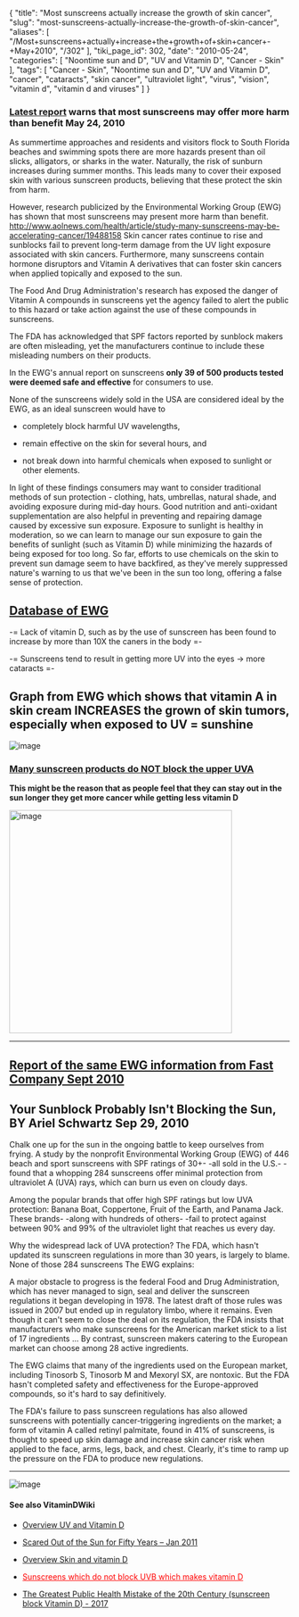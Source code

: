 {
    "title": "Most sunscreens actually increase the growth of skin cancer",
    "slug": "most-sunscreens-actually-increase-the-growth-of-skin-cancer",
    "aliases": [
        "/Most+sunscreens+actually+increase+the+growth+of+skin+cancer+-+May+2010",
        "/302"
    ],
    "tiki_page_id": 302,
    "date": "2010-05-24",
    "categories": [
        "Noontime sun and D",
        "UV and Vitamin D",
        "Cancer - Skin"
    ],
    "tags": [
        "Cancer - Skin",
        "Noontime sun and D",
        "UV and Vitamin D",
        "cancer",
        "cataracts",
        "skin cancer",
        "ultraviolet light",
        "virus",
        "vision",
        "vitamin d",
        "vitamin d and viruses"
    ]
}


### [Latest report](http://www.examiner.com/x-12517-Miami-Holistic-Health-Examiner~y2010m5d24-Latest-report-warns-that-most-sunscreens-may-offer-more-harm-than-benefit) warns that most sunscreens may offer more harm than benefit May 24, 2010

As summertime approaches and residents and visitors flock to South Florida beaches and swimming spots there are more hazards present than oil slicks, alligators, or sharks in the water. Naturally, the risk of sunburn increases during summer months. This leads many to cover their exposed skin with various sunscreen products, believing that these protect the skin from harm. 

However, research publicized by the Environmental Working Group (EWG) has shown that most sunscreens may present more harm than benefit. http://www.aolnews.com/health/article/study-many-sunscreens-may-be-accelerating-cancer/19488158   Skin cancer rates continue to rise and sunblocks fail to prevent long-term damage from the UV light exposure associated with skin cancers. Furthermore, many sunscreens contain hormone disruptors and Vitamin A derivatives that can foster skin cancers when applied topically and exposed to the sun. 

The Food And Drug Administration's research has exposed the danger of Vitamin A compounds in sunscreens yet the agency failed to alert the public to this hazard or take action against the use of these compounds in sunscreens. 

The FDA has acknowledged that SPF factors reported by sunblock makers are often misleading, yet the manufacturers continue to include these misleading numbers on their products.

In the EWG's annual report on sunscreens  **only 39 of 500 products tested were deemed safe and effective**  for consumers to use. 

None of the sunscreens widely sold in the USA are considered ideal by the EWG, as an ideal sunscreen would have to 

* completely block harmful UV wavelengths, 

* remain effective on the skin for several hours, and 

* not break down into harmful chemicals when exposed to sunlight or other elements. 

In light of these findings consumers may want to consider traditional methods of sun protection - clothing, hats, umbrellas, natural shade, and avoiding exposure during mid-day hours. Good nutrition and anti-oxidant supplementation are also helpful in preventing and repairing damage caused by excessive sun exposure. Exposure to sunlight is healthy in moderation, so we can learn to manage our sun exposure to gain the benefits of sunlight (such as Vitamin D) while minimizing the hazards of being exposed for too long.  So far, efforts to use chemicals on the skin to prevent sun damage seem to have backfired, as they've merely suppressed nature's warning to us that we've been in the sun too long, offering a false sense of protection.

## [Database of EWG](http://www.ewg.org/2010sunscreen/%20)

-= Lack of vitamin D, such as by the use of sunscreen has been found to increase by more than 10X the caners in the body =-

-= Sunscreens tend to result in getting more UV into the eyes -> more cataracts =- 

## Graph from EWG which shows that vitamin A in skin cream INCREASES the grown of skin tumors, especially when exposed to UV = sunshine

<img src="https://d1bk1kqxc0sym.cloudfront.net/attachments/gif/sunscreen-with-vit-a.gif" alt="image">

### [Many sunscreen products do NOT block the upper UVA](http://www.rmsunscreen.com/productspecs.aspx)

 **This might be the reason that as people feel that they can stay out in the sun longer they get more cancer while getting less vitamin D** 

<img src="https://d1bk1kqxc0sym.cloudfront.net/attachments/png/uv-ingredient-chart.png" alt="image" width="400">

---

## [Report of the same EWG information from Fast Company Sept 2010](http://www.fastcompany.com/1692097/few-suncreens-shield-from-dangerous-uva-rays?)

## Your Sunblock Probably Isn't Blocking the Sun, BY Ariel Schwartz Sep 29, 2010

Chalk one up for the sun in the ongoing battle to keep ourselves from frying. A study by the nonprofit Environmental Working Group (EWG) of 446 beach and sport sunscreens with SPF ratings of 30+- -all sold in the U.S.- -found that a whopping 284 sunscreens offer minimal protection from ultraviolet A (UVA) rays, which can burn us even on cloudy days.

Among the popular brands that offer high SPF ratings but low UVA protection: Banana Boat, Coppertone, Fruit of the Earth, and Panama Jack. These brands- -along with hundreds of others- -fail to protect against between 90% and 99% of the ultraviolet light that reaches us every day.

Why the widespread lack of UVA protection? The FDA, which hasn't updated its sunscreen regulations in more than 30 years, is largely to blame. None of those 284 sunscreens The EWG explains:

A major obstacle to progress is the federal Food and Drug Administration, which has never managed to sign, seal and deliver the sunscreen regulations it began developing in 1978. The latest draft of those rules was issued in 2007 but ended up in regulatory limbo, where it remains. Even though it can't seem to close the deal on its regulation, the FDA insists that manufacturers who make sunscreens for the American market stick to a list of 17 ingredients ... By contrast, sunscreen makers catering to the European market can choose among 28 active ingredients.

The EWG claims that many of the ingredients used on the European market, including Tinosorb S, Tinosorb M and Mexoryl SX, are nontoxic. But the FDA hasn't completed safety and effectiveness for the Europe-approved compounds, so it's hard to say definitively.

The FDA's failure to pass sunscreen regulations has also allowed sunscreens with potentially cancer-triggering ingredients on the market; a form of vitamin A called retinyl palmitate, found in 41% of sunscreens, is thought to speed up skin damage and increase skin cancer risk when applied to the face, arms, legs, back, and chest. Clearly, it's time to ramp up the pressure on the FDA to produce new regulations.

---

<img src="/attachments/d3.mock.jpg" alt="image">

#### See also VitaminDWiki

* [Overview UV and Vitamin D](/posts/overview-uv-and-vitamin-d)

* [Scared Out of the Sun for Fifty Years – Jan 2011](/posts/scared-out-of-the-sun-for-fifty-years)

* [Overview Skin and vitamin D](/posts/overview-skin-and-vitamin-d)

* <a href="/posts/sunscreens-which-do-not-block-uvb-which-makes-vitamin-d" style="color: red; text-decoration: underline;" title="This link has an unknown page_id: 3012">Sunscreens which do not block UVB which makes vitamin D</a>

* [The Greatest Public Health Mistake of the 20th Century (sunscreen block Vitamin D) - 2017](/posts/the-greatest-public-health-mistake-of-the-20th-century-sunscreen-block-vitamin-d-2017)